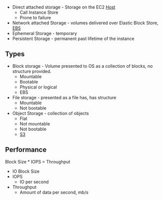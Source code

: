 - Direct attached storage - Storage on the EC2 [Host](../../Compute/EC2/Architecture.md#Hosts)
	- Call Instance Store
	- Prone to failure
- Network attached Storage - volumes delivered over Elastic Block Store, [EBS](EBS.md)
- Ephemeral Storage - temporary
- Persistent Storage - permanent past lifetime of the instance

## Types
- Block storage - Volume presented to OS as a collection of blocks, no structure provided.
	- Mountable
	- Bootable
	- Physical or logical
	- EBS
- File storage - presented as a file has, has structure
	- Mountable
	- Not bootable
- Object Storage - collection of objects
	- Flat
	- Not mountable
	- Not bootable
	- [S3](../S3/S3.md)

## Performance
Block Size * IOPS = Throughput
- IO Block Size
- IOPS 
	- IO per second
- Throughput
	- Amount of data per second, mb/s